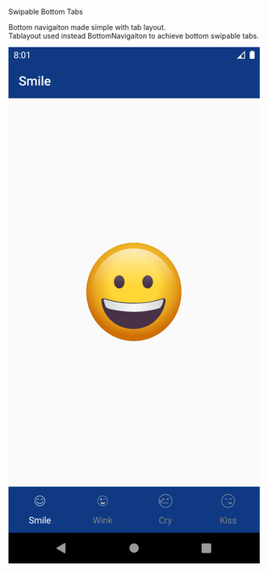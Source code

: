 Swipable Bottom Tabs

Bottom navigaiton made simple with tab layout.          
Tablayout used instead BottomNavigaiton to achieve bottom swipable tabs.

![Image description](https://github.com/sumit-ingewar/BottomTabsPager/blob/master/screen/Screenshot_1584720079.png?raw=true)

